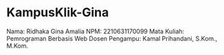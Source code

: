 # KampusKlik-Gina

Nama: Ridhaka Gina Amalia
NPM: 2210631170099
Mata Kuliah: Pemrograman Berbasis Web
Dosen Pengampu: Kamal Prihandani, S.Kom., M.Kom.
